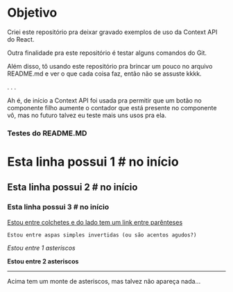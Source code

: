 # Objetivo

Criei este repositório pra deixar gravado exemplos de uso da Context API do React.

Outra finalidade pra este repositório é testar alguns comandos do Git.

Além disso, tô usando este repositório pra brincar um pouco no arquivo README.md e ver o que cada coisa faz, então não se assuste kkkk.

.
.
.

Ah é, de início a Context API foi usada pra permitir que um botão no componente filho aumente o contador que está presente no componente vô, mas no futuro talvez eu teste mais uns usos pra ela.

### Testes do README.MD 


# Esta linha possui 1 # no início

## Esta linha possui 2 # no início

### Esta linha possui 3 # no início

[Estou entre colchetes e do lado tem um link entre parênteses](https://www.youtube.com)

`Estou entre aspas simples invertidas (ou são acentos agudos?)`

*Estou entre 1 asteriscos*

**Estou entre 2 asteriscos**

************************************************

Acima tem um monte de asteriscos, mas talvez não apareça nada...
